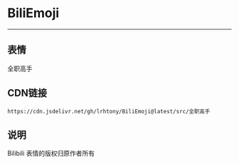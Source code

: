 
# BiliEmoji
---
## 表情
全职高手
## CDN链接
```
https://cdn.jsdelivr.net/gh/lrhtony/BiliEmoji@latest/src/全职高手
```
## 说明
Bilibili 表情的版权归原作者所有
